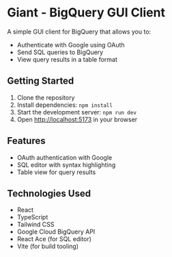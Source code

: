 # Giant - BigQuery GUI Client

A simple GUI client for BigQuery that allows you to:
- Authenticate with Google using OAuth
- Send SQL queries to BigQuery
- View query results in a table format

## Getting Started

1. Clone the repository
2. Install dependencies: `npm install`
3. Start the development server: `npm run dev`
4. Open [http://localhost:5173](http://localhost:5173) in your browser

## Features

- OAuth authentication with Google
- SQL editor with syntax highlighting
- Table view for query results

## Technologies Used

- React
- TypeScript
- Tailwind CSS
- Google Cloud BigQuery API
- React Ace (for SQL editor)
- Vite (for build tooling)
